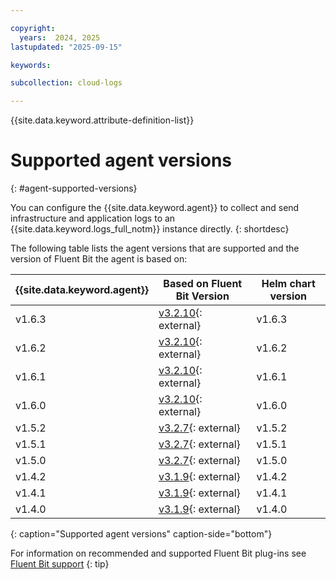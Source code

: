 ```yaml
---

copyright:
  years:  2024, 2025
lastupdated: "2025-09-15"

keywords:

subcollection: cloud-logs

---
```


{{site.data.keyword.attribute-definition-list}}



# Supported agent versions
{: #agent-supported-versions}

You can configure the {{site.data.keyword.agent}} to collect and send infrastructure and application logs to an {{site.data.keyword.logs_full_notm}} instance directly.
{: shortdesc}

The following table lists the agent versions that are supported and the version of Fluent Bit the agent is based on:

| {{site.data.keyword.agent}}                         | Based on Fluent Bit Version | Helm chart version |
|-----------------------------------------------------|-----------------------------|--------------------|
| v1.6.3                                              | [v3.2.10](https://fluentbit.io/announcements/v3.2.10/){: external} | v1.6.3   |
| v1.6.2                                              | [v3.2.10](https://fluentbit.io/announcements/v3.2.10/){: external} | v1.6.2   |
| v1.6.1                                              | [v3.2.10](https://fluentbit.io/announcements/v3.2.10/){: external} | v1.6.1   |
| v1.6.0                                              | [v3.2.10](https://fluentbit.io/announcements/v3.2.10/){: external} | v1.6.0   |
| v1.5.2                                              | [v3.2.7](https://fluentbit.io/announcements/v3.2.7/){: external} | v1.5.2   |
| v1.5.1                                              | [v3.2.7](https://fluentbit.io/announcements/v3.2.7/){: external} | v1.5.1   |
| v1.5.0                                              | [v3.2.7](https://fluentbit.io/announcements/v3.2.7/){: external} | v1.5.0   |
| v1.4.2                                              | [v3.1.9](https://fluentbit.io/announcements/v3.1.9/){: external} | v1.4.2   |
| v1.4.1                                              | [v3.1.9](https://fluentbit.io/announcements/v3.1.9/){: external} | v1.4.1   |
| v1.4.0                                              | [v3.1.9](https://fluentbit.io/announcements/v3.1.9/){: external} | v1.4.0   |
{: caption="Supported agent versions" caption-side="bottom"}

For information on recommended and supported Fluent Bit plug-ins see [Fluent Bit support](/docs/cloud-logs?topic=cloud-logs-agent-plugin-support)
{: tip}
